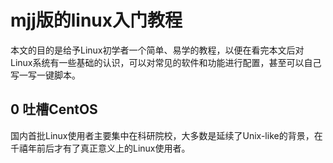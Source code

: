  # mjj版的linux入门教程



本文的目的是给予Linux初学者一个简单、易学的教程，以便在看完本文后对Linux系统有一些基础的认识，可以对常见的软件和功能进行配置，甚至可以自己写一写一键脚本。



## 0 吐槽CentOS

国内首批Linux使用者主要集中在科研院校，大多数是延续了Unix-like的背景，在千禧年前后才有了真正意义上的Linux使用者。
